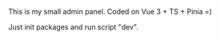 This is my small admin panel.
Coded on Vue 3 + TS + Pinia =)

Just init packages and run script "dev".
